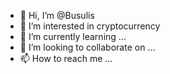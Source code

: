 - 👋 Hi, I’m @Busulis
- 👀 I’m interested in cryptocurrency
- 🌱 I’m currently learning ...
- 💞️ I’m looking to collaborate on ...
- 📫 How to reach me ...

<!---
Busulis/Busulis is a ✨ special ✨ repository because its `README.md` (this file) appears on your GitHub profile.
You can click the Preview link to take a look at your changes.
-Moreover, the interoperability of the platform is remarkable. Malda x RiscZero doesn’t just operate in isolation—it seamlessly integrates with various decentralized finance (DeFi) protocols and existing banking systems. This bridges the gap between traditional finance and the burgeoning world of blockchain, offering a hybrid model that combines the strengths of both.-->
